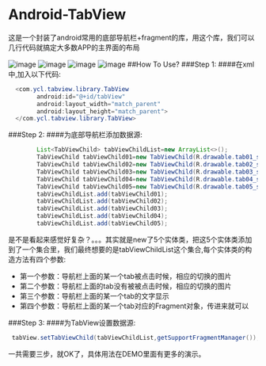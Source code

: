 # Android-TabView
这是一个封装了android常用的底部导航栏+fragment的库，用这个库，我们可以几行代码就搞定大多数APP的主界面的布局

![image](https://github.com/yaochangliang159/Android-TabView/raw/master/screenshot/image_left.jpg)
![image](https://github.com/yaochangliang159/Android-TabView/raw/master/screenshot/image_top.jpg)
![image](https://github.com/yaochangliang159/Android-TabView/raw/master/screenshot/image_right.jpg)
![image](https://github.com/yaochangliang159/Android-TabView/raw/master/screenshot/image_bottom.jpg)
##How To Use?
###Step 1:
####在xml中,加入以下代码:
```Java
  <com.ycl.tabview.library.TabView
        android:id="@+id/tabView"
        android:layout_width="match_parent"
        android:layout_height="match_parent">
  </com.ycl.tabview.library.TabView>
```
###Step 2:
####为底部导航栏添加数据源:
```Java
        List<TabViewChild> tabViewChildList=new ArrayList<>();
        TabViewChild tabViewChild01=new TabViewChild(R.drawable.tab01_sel,R.drawable.tab01_unsel,"首页",  FragmentCommon.newInstance("首页"));
        TabViewChild tabViewChild02=new TabViewChild(R.drawable.tab02_sel,R.drawable.tab02_unsel,"分类",  FragmentCommon.newInstance("分类"));
        TabViewChild tabViewChild03=new TabViewChild(R.drawable.tab03_sel,R.drawable.tab03_unsel,"资讯",  FragmentCommon.newInstance("资讯"));
        TabViewChild tabViewChild04=new TabViewChild(R.drawable.tab04_sel,R.drawable.tab04_unsel,"购物车",FragmentCommon.newInstance("购物车"));
        TabViewChild tabViewChild05=new TabViewChild(R.drawable.tab05_sel,R.drawable.tab05_unsel,"我的",  FragmentCommon.newInstance("我的"));
        tabViewChildList.add(tabViewChild01);
        tabViewChildList.add(tabViewChild02);
        tabViewChildList.add(tabViewChild03);
        tabViewChildList.add(tabViewChild04);
        tabViewChildList.add(tabViewChild05);
```
是不是看起来感觉好复杂？。。。其实就是new了5个实体类，把这5个实体类添加到了一个集合里，我们最终想要的是tabViewChildList这个集合,每个实体类的构造方法有四个参数:<br>
* 第一个参数：导航栏上面的某一个tab被点击时候，相应的切换的图片
* 第二个参数：导航栏上面的tab没有被被点击时候，相应的切换的图片
* 第三个参数：导航栏上面的某一个tab的文字显示
* 第四个参数：导航栏上面的某一个tab对应的Fragment对象，传进来就可以

###Step 3:
####为TabView设置数据源:
```Java
 tabView.setTabViewChild(tabViewChildList,getSupportFragmentManager());
```
一共需要三步，就OK了，具体用法在DEMO里面有更多的演示。

